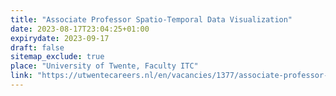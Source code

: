 ```yaml
---
title: "Associate Professor Spatio-Temporal Data Visualization"
date: 2023-08-17T23:04:25+01:00
expirydate: 2023-09-17
draft: false
sitemap_exclude: true
place: "University of Twente, Faculty ITC"
link: "https://utwentecareers.nl/en/vacancies/1377/associate-professor-spatio-temporal-data-visualization/"
---
```

